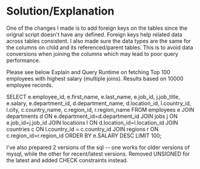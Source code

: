 # Solution/Explanation

One of the changes I made is to add foreign keys on the tables since the orignal script doesn't have any defined. Foreign keys help related data across tables consistent.
I also made sure the data types are the same for the columns on child and its referenced/parent tables.  This is to avoid data conversions when joining the columns which may lead to poor query performance.

Please see below Explain and Query Runtime on fetching Top 100 employees with highest salary (multiple joins). Results based on 10000 employee records.

SELECT e.employee_id, 
e.first_name, 
e.last_name, 
e.job_id, 
j.job_title,
e.salary, 
e.department_id, 
d.department_name,
d.location_id,
l.country_id,
l.city,
c.country_name,
c.region_id,
r.region_name
FROM 
employees e JOIN departments d ON e.department_id=d.department_id
JOIN jobs j ON e.job_id=j.job_id
JOIN  locations l ON d.location_id=l.location_id
JOIN countries c ON l.country_id = c.country_id
JOIN regions r ON c.region_id=r.region_id
ORDER BY e.SALARY 
DESC LIMIT 100;


I've also prepared 2 versions of the sql -- one works for older versions of mysql, while the other for recent/latest versions. Removed UNSIGNED for the latest and added CHECK constraints instead.
